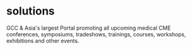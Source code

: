 # solutions
GCC &amp;  Asia's largest Portal promoting all upcoming  medical  CME conferences, symposiums, tradeshows, trainings, courses, workshops, exhibitions and other events.
